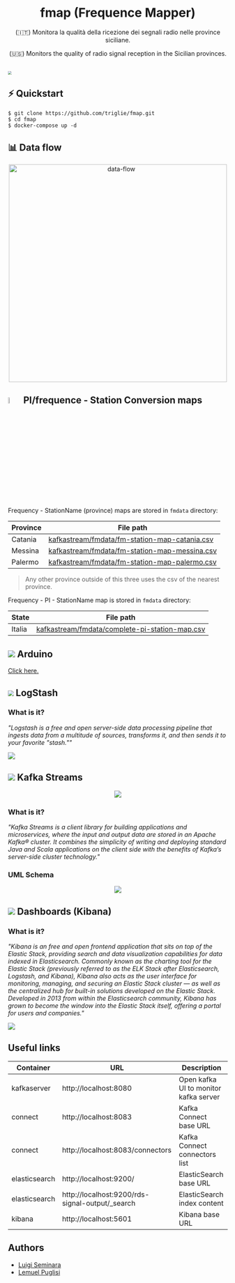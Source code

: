 <h1 align="center">fmap (Frequence Mapper)</h1>
<p align="center">(🇮🇹) Monitora la qualità della ricezione dei segnali radio nelle province siciliane. </p>
<p align="center">(🇺🇸) Monitors the quality of radio signal reception in the Sicilian provinces. </p><br>
<img align="center" src="docs/assets/cover.png" style="zoom: 50%;" >





## ⚡ Quickstart

```shell
$ git clone https://github.com/triglie/fmap.git
$ cd fmap
$ docker-compose up -d
```





## 📊 Data flow 

<p align="center">
  <img src="./docs/assets/data-flow-card.png" alt="data-flow" width=500/>
</p>




## <img src="./docs/assets/frequence.png" style="width: 6%; max-width: 6%"> PI/frequence - Station Conversion maps

 Frequency - StationName (province) maps are stored in `fmdata` directory: 

| Province | File path                                                    |
| -------- | ------------------------------------------------------------ |
| Catania  | <a href="https://github.com/triglie/fmap/blob/main/kafkastream/fmdata/fm-station-map-catania.csv">kafkastream/fmdata/fm-station-map-catania.csv</a> |
| Messina  | <a href="https://github.com/triglie/fmap/blob/main/kafkastream/fmdata/fm-station-map-messina.csv">kafkastream/fmdata/fm-station-map-messina.csv</a> |
| Palermo  | <a href="https://github.com/triglie/fmap/blob/main/kafkastream/fmdata/fm-station-map-palermo.csv">kafkastream/fmdata/fm-station-map-palermo.csv</a> |

> Any other province outside of this three uses the csv of the nearest province. 

Frequency - PI - StationName map is stored in `fmdata` directory: 

| State  | File path                                                    |
| ------ | ------------------------------------------------------------ |
| Italia | <a href="https://github.com/triglie/fmap/blob/main/kafkastream/fmdata/complete-pi-station-map.csv">kafkastream/fmdata/complete-pi-station-map.csv</a> |





## <img src="https://www.vectorlogo.zone/logos/arduino/arduino-icon.svg"> Arduino

<a href="https://github.com/triglie/fmap/tree/main/arduino">Click here.</a>





## <img src="https://www.vectorlogo.zone/logos/elasticco_logstash/elasticco_logstash-icon.svg" style="zoom:80%;" > LogStash



### What is it?

*"Logstash is a free and open server-side data processing pipeline that  ingests data from a multitude of sources, transforms it, and then sends  it to your favorite "stash.""*



<p>
    <img src="./docs/assets/logstash.jpg">
</p>






## <img src="https://www.vectorlogo.zone/logos/apache_kafka/apache_kafka-icon.svg"> Kafka Streams

<p align="center">
    <img src="./docs/assets/kafka-stream-schema.png">
</p>

### What is it?

*"Kafka Streams is a client library for building applications and  microservices, where the input and output data are stored in an Apache Kafka® cluster. It combines the simplicity of writing and  deploying standard Java and Scala applications on the client side with the benefits of Kafka’s server-side cluster technology."*



### UML Schema

<p align="center">
    <img src="./docs/assets/kafka-stream-uml.jpg">
</p>




## <img src="https://www.vectorlogo.zone/logos/elasticco_kibana/elasticco_kibana-icon.svg"> Dashboards (Kibana)



### What is it?

*"Kibana is an free and open frontend application that sits on top of the  Elastic Stack, providing search and data visualization capabilities for  data indexed in Elasticsearch. Commonly known as the charting tool for  the Elastic Stack (previously referred to as the ELK Stack after  Elasticsearch, Logstash, and Kibana), Kibana also acts as the user  interface for monitoring, managing, and securing an Elastic Stack  cluster — as well as the centralized hub for built-in solutions  developed on the Elastic Stack. Developed in 2013 from within the  Elasticsearch community, Kibana has grown to become the window into the  Elastic Stack itself, offering a portal for users and companies."*



![](./docs/assets/dashboards.png)






## Useful links 

| Container     | URL                                             | Description                           |
| ------------- | ----------------------------------------------- | ------------------------------------- |
| kafkaserver   | http://localhost:8080                           | Open kafka UI to monitor kafka server |
| connect       | http://localhost:8083                           | Kafka Connect base URL                |
| connect       | http://localhost:8083/connectors                | Kafka Connect connectors list         |
| elasticsearch | http://localhost:9200/                          | ElasticSearch base URL                |
| elasticsearch | http://localhost:9200/rds-signal-output/_search | ElasticSearch index content           |
| kibana        | http://localhost:5601                           | Kibana base URL                       |





## Authors 

* [Luigi Seminara](https://github.com/Gigi-G)
* [Lemuel Puglisi](https://github.com/LemuelPuglisi) 